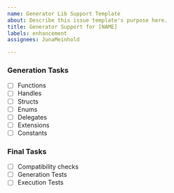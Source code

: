 ```yaml
---
name: Generator Lib Support Template
about: Describe this issue template's purpose here.
title: Generator Support for [NAME]
labels: enhancement
assignees: JunaMeinhold

---
```


### Generation Tasks
- [ ] Functions
- [ ] Handles
- [ ] Structs
- [ ] Enums
- [ ] Delegates
- [ ] Extensions
- [ ] Constants

### Final Tasks
- [ ] Compatibility checks
- [ ] Generation Tests
- [ ] Execution Tests
